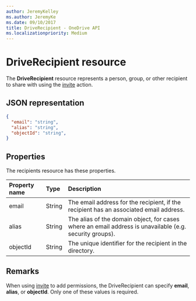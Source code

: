 ```yaml
---
author: JeremyKelley
ms.author: JeremyKe
ms.date: 09/10/2017
title: DriveRecipient - OneDrive API
ms.localizationpriority: Medium
---
```

# DriveRecipient resource

The **DriveRecipient** resource represents a person, group, or other recipient to share with using the [invite](../api/driveitem_invite.md) action.

## JSON representation

<!-- { 
  "blockType": "resource", 
  "@odata.type": "microsoft.graph.driveRecipient", 
  "optionalProperties": ["alias", "objectId", "email"] } -->
```json
{
  "email": "string",
  "alias": "string",
  "objectId": "string",
}
```

## Properties
The recipients resource has these properties.

| Property name | Type   | Description                                                                                             |
|:--------------|:-------|:--------------------------------------------------------------------------------------------------------|
| email         | String | The email address for the recipient, if the recipient has an associated email address.                  |
| alias         | String | The alias of the domain object, for cases where an email address is unavailable (e.g. security groups). |
| objectId      | String | The unique identifier for the recipient in the directory.                                               |

## Remarks

When using [invite](../api/driveitem_invite.md) to add permissions, the DriveRecipient can specify **email**, **alias**, or **objectId**.
Only one of these values is required.

<!-- {
  "type": "#page.annotation",
  "description": "Recipients resource defines a single recipient for the sharing invitation and permissions collection.",
  "keywords": "sharing,share,permissions,action.invite,invite,email",
  "section": "documentation",
  "tocPath": "Resources/Recipients"
} -->

